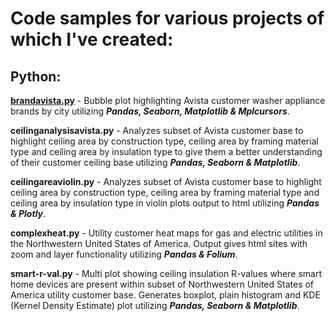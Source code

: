 # Code samples for various projects of which I've created:

## Python:

  <ins>**brandavista.py**</ins> - Bubble plot highlighting Avista customer washer appliance brands by city utilizing ***Pandas, Seaborn, Matplotlib & Mplcursors***.

  **ceilinganalysisavista.py** - Analyzes subset of Avista customer base to highlight ceiling area by construction type, ceiling area by framing material type and ceiling area by insulation type to give them a better understanding of their customer ceiling base utilizing ***Pandas, Seaborn & Matplotlib***.

  **ceilingareaviolin.py** - Analyzes subset of Avista customer base to highlight ceiling area by construction type, ceiling area by framing material type and ceiling area by insulation type in violin plots output to html utilizing ***Pandas & Plotly***.

  **complexheat.py** - Utility customer heat maps for gas and electric utilities in the Northwestern United States of America. Output gives html sites with zoom and layer functionality utilizing ***Pandas & Folium***.

  **smart-r-val.py** - Multi plot showing ceiling insulation R-values where smart home devices are present within subset of Northwestern United States of America utility customer base. Generates boxplot, plain histogram and KDE (Kernel Density Estimate) plot utilizing ***Pandas, Seaborn & Matplotlib***.


  
